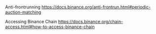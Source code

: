 Anti-frontrunning
https://docs.binance.org/anti-frontrun.html#periodic-auction-matching

Accessing Binance Chain
https://docs.binance.org/chain-access.html#how-to-access-binance-chain
